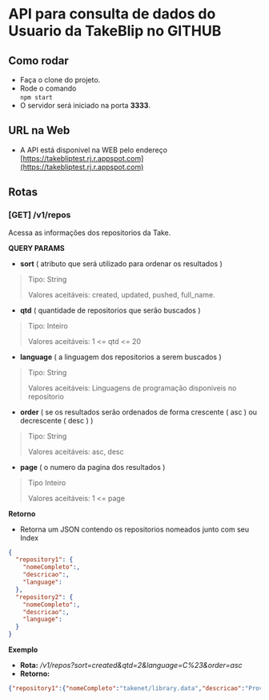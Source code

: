 # API para consulta de dados do Usuario da TakeBlip no GITHUB

## Como rodar

- Faça o clone do projeto.
- Rode o comando  
```npm start ```
- O servidor será iniciado na porta **3333**.

## URL na Web
- A API está disponivel na WEB pelo endereço  [https://takebliptest.rj.r.appspot.com](https://takebliptest.rj.r.appspot.com)

## Rotas
### [GET] /v1/repos
Acessa as informações dos repositorios da Take.

**QUERY PARAMS**
- **sort** ( atributo que será utilizado para ordenar os resultados )
> Tipo: String 
> 
> Valores aceitáveis: created, updated, pushed, full_name.
- **qtd** ( quantidade de repositorios que serão buscados )
> Tipo: Inteiro
> 
> Valores aceitáveis: 1 <= qtd <= 20
- **language** ( a linguagem dos repositorios a serem buscados )
> Tipo: String
> 
> Valores aceitáveis: Linguagens de programação disponiveis no repositorio
- **order** ( se os resultados serão ordenados de forma crescente ( asc ) ou decrescente ( desc ) )
> Tipo: String
> 
> Valores aceitáveis: asc, desc
- **page** ( o numero da pagina dos resultados )
> Tipo Inteiro
> 
> Valores aceitáveis: 1 <= page

**Retorno**
- Retorna um JSON contendo os repositorios nomeados junto com seu Index
```json
{
  "repository1": {
    "nomeCompleto":,
    "descricao":,
    "language":
  },
  "repository2": {
    "nomeCompleto":,
    "descricao":,
    "language":
  }
}
```

**Exemplo**
- **Rota:** */v1/repos?sort=created&qtd=2&language=C%23&order=asc*
- **Retorno:**
 ```json
{"repository1":{"nomeCompleto":"takenet/library.data","descricao":"Provides a simple abstraction for implementing the repository and unit of work patterns for data-enabled applications","language":"C#"},"repository2":{"nomeCompleto":"takenet/library.logging","descricao":"Provides a simple logging interface for applications and some basic implementations of this interface","language":"C#"}}
```
